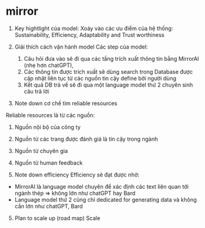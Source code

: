 # mirror

1. Key hightlight của model: Xoáy vào các ưu điểm của hệ thống: Sustainability, Efficiency, Adaptability and Trust worthiness

2. Giải thích cách vận hành model
Các step của model: 
   1. Câu hỏi đưa vào sẽ đi qua các tầng trích xuất thông tin bằng MirrorAI (nhẹ hơn chatGPT),
   2. Các thông tin được trích xuất sẽ dùng search trong Database được cập nhật liên tục từ các nguồn tin cậy define bởi người dùng
   3. Kết quả DB trả về sẽ đi qua một language model thứ 2 chuyên sinh câu trả lời

3. Note down cơ chế tìm reliable resources

Reliable resources là từ các nguồn:
   1. Nguồn nội bộ của công ty 
   2. Nguồn từ các trang được đánh giá là tin cậy trong ngành
   3. Nguồn từ chuyên gia
   4. Nguồn từ human feedback

4. Note down efficiency
Efficiency sẽ đạt được nhờ:
- MirrorAI là language model chuyên để xác định các text liên quan tới ngành thép => không lớn như chatGPT hay Bard
- Language model thứ 2 cũng chỉ dedicated for generating data và không cần lớn như chatGPT, Bard

5. Plan to scale up (road map)
Scale
